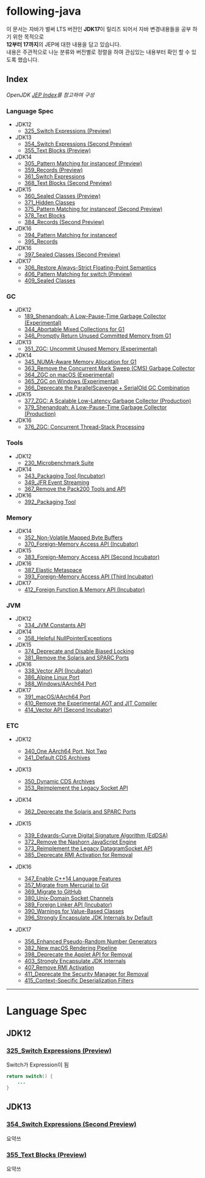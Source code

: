# following-java

이 문서는 자바가 벌써 LTS 버전인 **JDK17**이 릴리즈 되어서 자바 변경내용들을 공부 하기 위한 목적으로<br>
**12부터 17까지**의 JEP에 대한 내용을 담고 있습니다.<br>
내용은 주관적으로 나눈 분류와 버전별로 정렬을 하여 관심있는 내용부터 확인 할 수 있도록 했습니다.


## Index
*OpenJDK [JEP Index](https://openjdk.java.net/jeps/0)를 참고하여 구성*

### Language Spec
- JDK12
    - [325_Switch Expressions (Preview)](https://openjdk.java.net/jeps/325)
- JDK13
    - [354_Switch Expressions (Second Preview)](https://openjdk.java.net/jeps/354)
    - [355_Text Blocks (Preview)](https://openjdk.java.net/jeps/355)
- JDK14
    - [305_Pattern Matching for instanceof (Preview)](https://openjdk.java.net/jeps/305)
    - [359_Records (Preview)](https://openjdk.java.net/jeps/359)
    - [361_Switch Expressions](https://openjdk.java.net/jeps/361)
    - [368_Text Blocks (Second Preview)](https://openjdk.java.net/jeps/368)
- JDK15
    - [360_Sealed Classes (Preview)](https://openjdk.java.net/jeps/360)
    - [371_Hidden Classes](https://openjdk.java.net/jeps/371)
    - [375_Pattern Matching for instanceof (Second Preview)](https://openjdk.java.net/jeps/375)
    - [378_Text Blocks](https://openjdk.java.net/jeps/378)
    - [384_Records (Second Preview)](https://openjdk.java.net/jeps/384)
- JDK16
    - [394_Pattern Matching for instanceof](https://openjdk.java.net/jeps/394)
    - [395_Records](https://openjdk.java.net/jeps/395)
- JDK16
    - [397_Sealed Classes (Second Preview)](https://openjdk.java.net/jeps/397)
- JDK17 
    - [306_Restore Always-Strict Floating-Point Semantics](https://openjdk.java.net/jeps/306)
    - [406_Pattern Matching for switch (Preview)](https://openjdk.java.net/jeps/406)
    - [409_Sealed Classes](https://openjdk.java.net/jeps/409)

### GC
- JDK12
    - [189_Shenandoah: A Low-Pause-Time Garbage Collector (Experimental)](https://openjdk.java.net/jeps/189)
    - [344_Abortable Mixed Collections for G1](https://openjdk.java.net/jeps/344)
    - [346_Promptly Return Unused Committed Memory from G1](https://openjdk.java.net/jeps/346)
- JDK13
    - [351_ZGC: Uncommit Unused Memory (Experimental)](https://openjdk.java.net/jeps/351)
- JDK14
    - [345_NUMA-Aware Memory Allocation for G1](https://openjdk.java.net/jeps/345)
    - [363_Remove the Concurrent Mark Sweep (CMS) Garbage Collector](https://openjdk.java.net/jeps/363)
    - [364_ZGC on macOS (Experimental)](https://openjdk.java.net/jeps/364)
    - [365_ZGC on Windows (Experimental)](https://openjdk.java.net/jeps/365)
    - [366_Deprecate the ParallelScavenge + SerialOld GC Combination](https://openjdk.java.net/jeps/366)
- JDK15
    - [377_ZGC: A Scalable Low-Latency Garbage Collector (Production)](https://openjdk.java.net/jeps/377)
    - [379_Shenandoah: A Low-Pause-Time Garbage Collector (Production)](https://openjdk.java.net/jeps/379)
- JDK16
    - [376_ZGC: Concurrent Thread-Stack Processing](https://openjdk.java.net/jeps/376)

### Tools
- JDK12
    - [230_Microbenchmark Suite](https://openjdk.java.net/jeps/230)
- JDK14
    - [343_Packaging Tool (Incubator)](https://openjdk.java.net/jeps/343)
    - [349_JFR Event Streaming](https://openjdk.java.net/jeps/349)
    - [367_Remove the Pack200 Tools and API](https://openjdk.java.net/jeps/367)
- JDK16 
    - [392_Packaging Tool](https://openjdk.java.net/jeps/392)
  
### Memory
- JDK14
    - [352_Non-Volatile Mapped Byte Buffers](https://openjdk.java.net/jeps/352)
    - [370_Foreign-Memory Access API (Incubator)](https://openjdk.java.net/jeps/370)
- JDK15
    - [383_Foreign-Memory Access API (Second Incubator)](https://openjdk.java.net/jeps/383)
- JDK16
    - [387_Elastic Metaspace](https://openjdk.java.net/jeps/387)
    - [393_Foreign-Memory Access API (Third Incubator)](https://openjdk.java.net/jeps/393)
- JDK17
    - [412_Foreign Function & Memory API (Incubator)](https://openjdk.java.net/jeps/412)
        
### JVM
- JDK12
    - [334_JVM Constants API](https://openjdk.java.net/jeps/334)
- JDK14
    - [358_Helpful NullPointerExceptions](https://openjdk.java.net/jeps/358) 
- JDK15
    - [374_Deprecate and Disable Biased Locking](https://openjdk.java.net/jeps/374)
    - [381_Remove the Solaris and SPARC Ports](https://openjdk.java.net/jeps/381)
- JDK16
    - [338_Vector API (Incubator)](https://openjdk.java.net/jeps/338)
    - [386_Alpine Linux Port](https://openjdk.java.net/jeps/386)
    - [388_Windows/AArch64 Port](https://openjdk.java.net/jeps/388)
- JDK17
    - [391_macOS/AArch64 Port](https://openjdk.java.net/jeps/391)
    - [410_Remove the Experimental AOT and JIT Compiler](https://openjdk.java.net/jeps/410)
    - [414_Vector API (Second Incubator)](https://openjdk.java.net/jeps/414)

### ETC
- JDK12
    - [340_One AArch64 Port, Not Two](https://openjdk.java.net/jeps/340)
    - [341_Default CDS Archives](https://openjdk.java.net/jeps/341)
- JDK13
    - [350_Dynamic CDS Archives](https://openjdk.java.net/jeps/350)
    - [353_Reimplement the Legacy Socket API](https://openjdk.java.net/jeps/353)
- JDK14
    - [362_Deprecate the Solaris and SPARC Ports](https://openjdk.java.net/jeps/362)
- JDK15
    - [339_Edwards-Curve Digital Signature Algorithm (EdDSA)](https://openjdk.java.net/jeps/339)
    - [372_Remove the Nashorn JavaScript Engine](https://openjdk.java.net/jeps/372)
    - [373_Reimplement the Legacy DatagramSocket API](https://openjdk.java.net/jeps/373)
    - [385_Deprecate RMI Activation for Removal](https://openjdk.java.net/jeps/385)
- JDK16
    - [347_Enable C++14 Language Features](https://openjdk.java.net/jeps/347)
    - [357_Migrate from Mercurial to Git](https://openjdk.java.net/jeps/357)
    - [369_Migrate to GitHub](https://openjdk.java.net/jeps/369)
    - [380_Unix-Domain Socket Channels](https://openjdk.java.net/jeps/380) 
    - [389_Foreign Linker API (Incubator)](https://openjdk.java.net/jeps/389)
    - [390_Warnings for Value-Based Classes](https://openjdk.java.net/jeps/390)
    - [396_Strongly Encapsulate JDK Internals by Default](https://openjdk.java.net/jeps/396)

- JDK17
    - [356_Enhanced Pseudo-Random Number Generators](https://openjdk.java.net/jeps/356) 
    - [382_New macOS Rendering Pipeline](https://openjdk.java.net/jeps/382)
    - [398_Deprecate the Applet API for Removal](https://openjdk.java.net/jeps/398)
    - [403_Strongly Encapsulate JDK Internals](https://openjdk.java.net/jeps/403)
    - [407_Remove RMI Activation](https://openjdk.java.net/jeps/407)
    - [411_Deprecate the Security Manager for Removal](https://openjdk.java.net/jeps/411)
    - [415_Context-Specific Deserialization Filters](https://openjdk.java.net/jeps/415)
---

# Language Spec

## JDK12

### [325_Switch Expressions (Preview)](https://openjdk.java.net/jeps/325)

Switch가 Expression이 됨
```java
return switch() {
    ...
}
```

## JDK13
### [354_Switch Expressions (Second Preview)](https://openjdk.java.net/jeps/354)

요약쓰

### [355_Text Blocks (Preview)](https://openjdk.java.net/jeps/355)

요약쓰